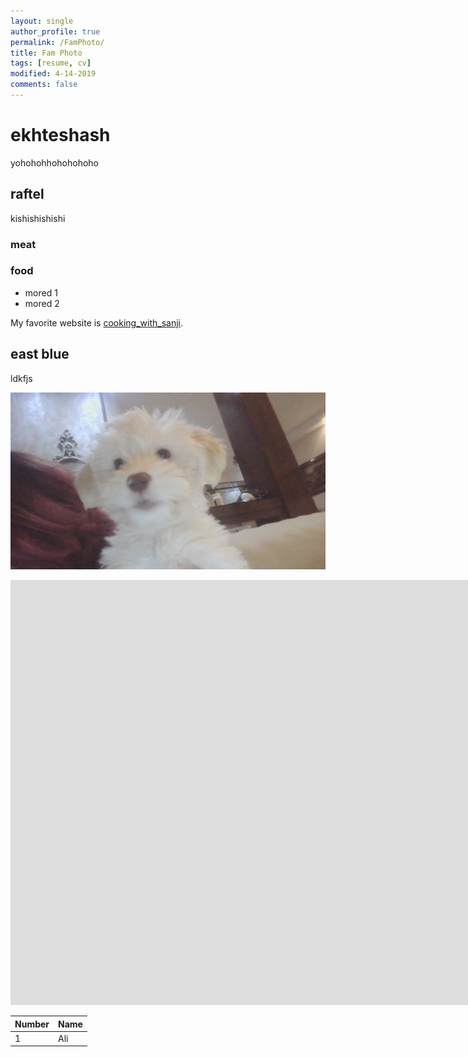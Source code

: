 ```yaml
---
layout: single
author_profile: true
permalink: /FamPhoto/
title: Fam Photo
tags: [resume, cv]
modified: 4-14-2019
comments: false
---
```



# ekhteshash

yohohohhohohohoho

## raftel
kishishishishi

### meat
### food

- mored 1
- mored 2

My favorite website is [cooking_with_sanji](http://www.cookingwithsanji.com).


## east blue
ldkfjs

![fam](/assets/images/WIN_20241231_17_34_33_Pro.jpg)


<iframe width="1691" height="680" src="https://www.youtube.com/embed/LOTtWzX3Wp4" title="The STRANGE Reason He's The World's Best Climber" frameborder="0" allow="accelerometer; autoplay; clipboard-write; encrypted-media; gyroscope; picture-in-picture" allowfullscreen></iframe>


|  Number | Name |
|---------|------|
|1        | Ali  |
